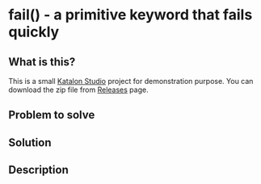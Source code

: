 fail() - a primitive keyword that fails quickly
===============================================

## What is this?

This is a small [Katalon Studio](https://www.katalon.com/) project for demonstration
purpose. You can download the zip file from [Releases]() page.
 
## Problem to solve

## Solution

## Description
